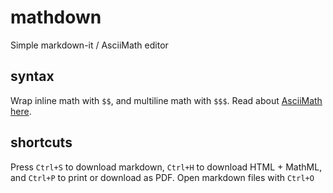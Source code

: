 # mathdown
Simple markdown-it / AsciiMath editor

## syntax
Wrap inline math with `$$`, and multiline math with `$$$`. Read about [AsciiMath here](http://asciimath.org/).

## shortcuts
Press `Ctrl+S` to download markdown, `Ctrl+H` to download HTML + MathML, and `Ctrl+P` to print or download as PDF. Open markdown files with `Ctrl+O`